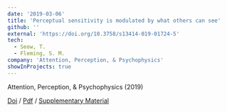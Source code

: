 ```yaml
---
date: '2019-03-06'
title: 'Perceptual sensitivity is modulated by what others can see'
github: ''
external: 'https://doi.org/10.3758/s13414-019-01724-5'
tech:
  - Seow, T.
  - Fleming, S. M.
company: 'Attention, Perception, & Psychophysics'
showInProjects: true
---
```


Attention, Perception, & Psychophysics (2019)

[Doi](https://doi.org/10.3758/s13414-019-01724-5) / [Pdf](/files/2019-03-06-Perceptual-sensitivity-is-modulated-by-what-others-can-see.pdf) / [Supplementary Material](/static/files/2019-03-06-Perceptual-sensitivity-supplementary.pdf)

